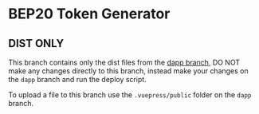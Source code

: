 # BEP20 Token Generator

## DIST ONLY
This branch contains only the dist files from the [dapp branch](https://github.com/firemint/bep20-generator/tree/dapp), DO NOT make any changes directly to this branch, instead make your changes on the `dapp` branch and run the deploy script.

To upload a file to this branch use the `.vuepress/public` folder on the `dapp` branch.
